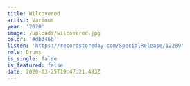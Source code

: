 ```yaml
---
title: Wilcovered
artist: Various
year: '2020'
image: /uploads/wilcovered.jpg
color: '#db346b'
listen: 'https://recordstoreday.com/SpecialRelease/12289'
role: Drums
is_single: false
is_featured: false
date: 2020-03-25T19:47:21.483Z
---
```

